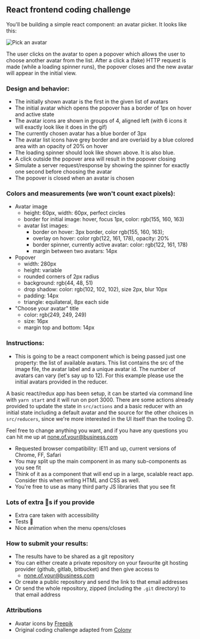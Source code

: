 ## React frontend coding challenge

You'll be building a simple react component: an avatar picker. It looks like this:

![Pick an avatar](https://github.com/JoinColony/coding-challenge/raw/master/avatar_picker.gif "Pick me!")

The user clicks on the avatar to open a popover which allows the user to choose another avatar from the list. After a click a (fake) HTTP request is made (while a loading spinner runs), the popover closes and the new avatar will appear in the initial view.

### Design and behavior:

* The initially shown avatar is the first in the given list of avatars
* The initial avatar which opens the popover has a border of 1px on hover and active state
* The avatar icons are shown in groups of 4, aligned left (with 6 icons it will exactly look like it does in the gif)
* The currently chosen avatar has a blue border of 3px
* The avatar list icons have grey border and are overlaid by a blue colored area with an opacity of 20% on hover
* The loading spinner should look like shown above. It is also blue.
* A click outside the popover area will result in the popover closing
* Simulate a server request/response by showing the spinner for exactly one second before choosing the avatar
* The popover is closed when an avatar is chosen

### Colors and measurements (we won't count exact pixels):

* Avatar image
  * height: 60px, width: 60px, perfect circles
  * border for initial image: hover, focus 1px, color: rgb(155, 160, 163)
  * avatar list images:
    * border on hover: 3px border, color rgb(155, 160, 163);
    * overlay on hover: color rgb(122, 161, 178), opacity: 20%
    * border spinner, currently active avatar: color: rgb(122, 161, 178)
    * margin between two avatars: 14px
* Popover
  * width: 280px
  * height: variable
  * rounded corners of 2px radius
  * background: rgb(44, 48, 51)
  * drop shadow: color: rgb(102, 102, 102), size 2px, blur 10px
  * padding: 14px
  * triangle: equilateral, 8px each side
* "Choose your avatar" title
  * color: rgb(249, 249, 249)
  * size: 16px
  * margin top and bottom: 14px

### Instructions:

* This is going to be a react component which is being passed just one property: the list of available avatars. This list contains the src of the image file, the avatar label and a unique avatar id. The number of avatars can vary (let's say up to 12). For this example please use the initial avatars provided in the reducer.

A basic react/redux app has been setup, it can be started via command line with `yarn start` and it will run on port 3000. There are some actions already provided to update the state in `src/actions` and a basic reducer with an initial state including a default avatar and the source for the other choices in `src/reducers`, since we're more interested in the UI itself than the tooling 😊.

Feel free to change anything you want, and if you have any questions you can hit me up at none.of.your@business.com

* Requested browser compatibility: IE11 and up, current versions of Chrome, FF, Safari
* You may split up the main component in as many sub-components as you see fit
* Think of it as a component that will end up in a large, scalable react app. Consider this when writing HTML and CSS as well.
* You're free to use as many third party JS libraries that you see fit

### Lots of extra :gem:s if you provide
* Extra care taken with accessibility
* Tests 🎉
* Nice animation when the menu opens/closes


### How to submit your results:

* The results have to be shared as a git repository
* You can either create a private repository on your favourite git hosting provider (github, gitlab, bitbucket) and then give access to
  * none.of.your@business.com
* Or create a public repository and send the link to that email addresses
* Or send the whole repository, zipped (including the `.git` directory) to that email address


### Attributions

* Avatar icons by <a href="http://www.freepik.com/free-photos-vectors/people">Freepik</a>
* Original coding challenge adapted from <a href="https://colony.io/">Colony</a>
